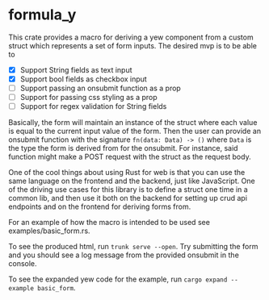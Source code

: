 # formula_y

This crate provides a macro for deriving a yew component from a custom struct which represents
a set of form inputs. The desired mvp is to be able to

- [x] Support String fields as text input
- [x] Support bool fields as checkbox input
- [ ] Support passing an onsubmit function as a prop
- [ ] Support for passing css styling as a prop
- [ ] Support for regex validation for String fields

Basically, the form will maintain an instance of the struct where each value is equal to the current input
value of the form. Then the user can provide an onsubmit function with the signature
`fn(data: Data) -> ()` where `Data` is the type the form is derived from for the onsubmit. For instance,
said function might make a POST request with the struct as the request body.

One of the cool things about using Rust for web is that you can use the same language on the frontend and
the backend, just like JavaScript. One of the driving use cases for this library is to define a struct one time in a
common lib, and then use it both on the backend for setting up crud api endpoints and on the frontend for
deriving forms from.

For an example of how the macro is intended to be used see examples/basic_form.rs.

To see the produced
html, run `trunk serve --open`. Try submitting the form and you should see a log message from the provided onsubmit
in the console.

To see the expanded yew code for the example, run `cargo expand --example basic_form`.
